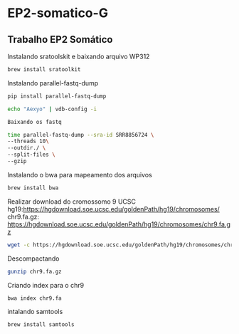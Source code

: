 # EP2-somatico-G
## Trabalho EP2 Somático
Instalando sratoolskit e baixando arquivo WP312
  ```bash
  brew install sratoolkit
  ```
Instalando parallel-fastq-dump
```bash
pip install parallel-fastq-dump
```
```bash
echo "Aexyo" | vdb-config -i
```
```bash
Baixando os fastq

time parallel-fastq-dump --sra-id SRR8856724 \
--threads 10\
--outdir./ \
--split-files \
--gzip
```

Instalando o bwa para mapeamento dos arquivos
```bash
brew install bwa 
```
Realizar download do cromossomo 9 UCSC hg19:https://hgdownload.soe.ucsc.edu/goldenPath/hg19/chromosomes/ chr9.fa.gz: https://hgdownload.soe.ucsc.edu/goldenPath/hg19/chromosomes/chr9.fa.gz
```bash
wget -c https://hgdownload.soe.ucsc.edu/goldenPath/hg19/chromosomes/chr9.fa.gz
```

Descompactando
```bash
gunzip chr9.fa.gz
```
Criando index para o chr9
```bash
bwa index chr9.fa
```
intalando samtools
````bash
brew install samtools 
````
